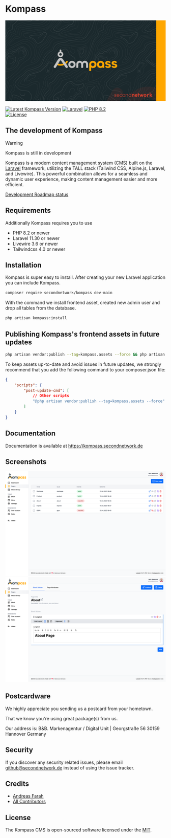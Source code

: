 # Kompass

![Kompass](https://github.com/secondnetwork/kompass/blob/main/public/assets/kompass_md.png?raw=true)

[![Latest Kompass Version](https://img.shields.io/packagist/v/secondnetwork/kompass.svg?style=for-the-badge&label=Kompass&labelColor=FFA700&color=1A2A2C)](https://github.com/secondnetwork/kompass)
[![Laravel](https://img.shields.io/badge/v12.0-999999?style=for-the-badge&label=Laravel&labelColor=eb4432&color=1A2A2C)](https://laravel.com)
[![PHP 8.2](https://img.shields.io/badge/v8.2-999999?style=for-the-badge&label=PHP&labelColor=777BB4&color=1A2A2C)](https://php.com)		
[![License](https://img.shields.io/github/license/secondnetwork/kompass?style=for-the-badge)](https://github.com/secondnetwork/kompass)

## The development of Kompass


> [!WARNING]  
> Kompass is still in development

Kompass is a modern content management system (CMS) built on the [Laravel](http://laravel.com/) framework, utilizing the TALL stack (Tailwind CSS, Alpine.js, Laravel, and Livewire). This powerful combination allows for a seamless and dynamic user experience, making content management easier and more efficient.

[Development Roadmap status](https://kompass.secondnetwork.de/roadmap/)


## Requirements

Additionally Kompass requires you to use
- PHP 8.2 or newer 
- Laravel 11.30 or newer
- Livewire 3.6 or newer
- Tailwindcss 4.0 or newer

## Installation

Kompass is super easy to install. After creating your new Laravel application you can include Kompass.

```bash
composer require secondnetwork/kompass dev-main
```

With the command we install frontend asset, created new admin user and drop all tables from the database.

```bash
php artisan kompass:install  
```

## Publishing Kompass's frontend assets in future updates

```bash
php artisan vendor:publish --tag=kompass.assets --force && php artisan optimize:clear
```

To keep assets up-to-date and avoid issues in future updates, we strongly recommend that you add the following command to your composer.json file:

```json
{
    "scripts": {
        "post-update-cmd": [
            // Other scripts
            "@php artisan vendor:publish --tag=kompass.assets --force"
        ]
    }
}
```

## Documentation

Documentation is available at https://kompass.secondnetwork.de

## Screenshots
![screenshot-1](https://github.com/secondnetwork/kompass/blob/main/public/assets/screenshot-1.png?raw=true)
![screenshot-2](https://github.com/secondnetwork/kompass/blob/main/public/assets/screenshot-2.png?raw=true)

## Postcardware

We highly appreciate you sending us a postcard from your hometown. 

That we know you're using great package(s) from us.

Our address is: B&B. Markenagentur / Digital Unit | Georgstraße 56  30159 Hannover Germany

## Security

If you discover any security related issues, please email <github@secondnetwork.de> instead of using the issue tracker.

## Credits

-   [Andreas Farah](https://github.com/secondnetwork)
-   [All Contributors](../../contributors)

## License

The Kompass CMS is open-sourced software licensed under the [MIT](LICENSE.md).
